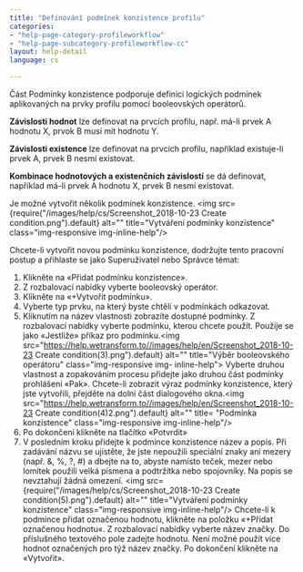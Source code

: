 ```yaml
---
title: "Definování podmínek konzistence profilu"
categories:
- "help-page-category-profileworkflow"
- "help-page-subcategory-profileworkflow-cc"
layout: help-detail
language: cs

---
```


Část Podmínky konzistence podporuje definici logických podmínek aplikovaných na prvky profilu pomocí booleovských operátorů.

**Závislosti hodnot** lze definovat na prvcích profilu, např. má-li prvek A hodnotu X, prvok B musí mít hodnotu Y.

**Závislosti existence** lze definovat na prvcích profilu, například existuje-li prvek A, prvek B nesmí existovat.

**Kombinace hodnotových a existenčních závislostí** se dá definovat, například má-li prvek A hodnotu X, prvek B nesmí existovat.

Je možné vytvořit několik podmínek konzistence. <img src={require("/images/help/cs/Screenshot_2018-10-23 Create condition.png").default} alt="" title="Vytváření podmínky konzistence" class="img-responsive img-inline-help"/>

Chcete-li vytvořit novou podmínku konzistence, dodržujte tento pracovní postup a přihlaste se jako Superuživatel nebo Správce témat:

1. Klikněte na &laquo;Přidat podmínku konzistence&raquo;.
2. Z rozbalovací nabídky vyberte booleovský operátor.
3. Klikněte na &laquo;+Vytvořit podmínku&raquo;.
4. Vyberte typ prvku, na který byste chtěli v podmínkách odkazovat.
5. Kliknutím na název vlastnosti zobrazíte dostupné podmínky. Z rozbalovací nabídky vyberte podmínku, kterou chcete použít. Použije se jako &laquo;Jestliže&raquo; příkaz pro podmínku.<img src="https://help.wetransform.to//images/help/en/Screenshot_2018-10-23 Create condition(3).png").default} alt="" title="Výběr booleovského operátoru" class="img-responsive img- inline-help">
Vyberte druhou vlastnost a zopakováním procesu přidejte jako druhou část podmínky prohlášení &laquo;Pak&raquo;. Chcete-li zobrazit výraz podmínky konzistence, který jste vytvořili, přejděte na dolní část dialogového okna.<img src="https://help.wetransform.to//images/help/en/Screenshot_2018-10-23 Create condition(4)2.png").default} alt="" title= "Podmínka konzistence" class="img-responsive img-inline-help"/>
6. Po dokončení klikněte na tlačítko &laquo;Potvrdit&raquo;
7. V posledním kroku přidejte k podmínce konzistence název a popis. Při zadávání názvu se ujistěte, že jste nepoužili speciální znaky ani mezery (např. &, %, ?, #) a dbejte na to, abyste namísto teček, mezer nebo lomítek použili velká písmena a podtržítka nebo spojovníky. Na popis se nevztahují žádná omezení.
<img src={require("/images/help/cs/Screenshot_2018-10-23 Create condition(5).png").default} alt="" title="Vytváření podmínky konzistence" class="img-responsive img-inline-help"/> Chcete-li k podmínce přidat označenou hodnotu, klikněte na položku &laquo;+Přidat označenou hodnotu&laquo;. Z rozbalovací nabídky vyberte název značky. Do příslušného textového pole zadejte hodnotu. Není možné použít více hodnot označených pro týž název značky. Po dokončení klikněte na &laquo;Vytvořit&raquo;.
